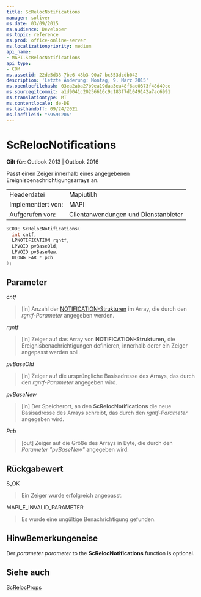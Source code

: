 ```yaml
---
title: ScRelocNotifications
manager: soliver
ms.date: 03/09/2015
ms.audience: Developer
ms.topic: reference
ms.prod: office-online-server
ms.localizationpriority: medium
api_name:
- MAPI.ScRelocNotifications
api_type:
- COM
ms.assetid: 22de5d38-7be6-48b3-90a7-bc553dcdb042
description: 'Letzte Änderung: Montag, 9. März 2015'
ms.openlocfilehash: 03ea2aba27b9ea19daa3ea48f6ae0373f48d49ce
ms.sourcegitcommit: a1d9041c20256616c9c183f7d1049142a7ac6991
ms.translationtype: MT
ms.contentlocale: de-DE
ms.lasthandoff: 09/24/2021
ms.locfileid: "59591206"
---
```

# <a name="screlocnotifications"></a>ScRelocNotifications

  
  
**Gilt für**: Outlook 2013 | Outlook 2016 
  
Passt einen Zeiger innerhalb eines angegebenen Ereignisbenachrichtigungsarrays an. 
  
|||
|:-----|:-----|
|Headerdatei  <br/> |Mapiutil.h  <br/> |
|Implementiert von:  <br/> |MAPI  <br/> |
|Aufgerufen von:  <br/> |Clientanwendungen und Dienstanbieter  <br/> |
   
```cpp
SCODE ScRelocNotifications(
  int cntf,
  LPNOTIFICATION rgntf,
  LPVOID pvBaseOld,
  LPVOID pvBaseNew,
  ULONG FAR * pcb
);
```

## <a name="parameters"></a>Parameter

 _cntf_
  
> [in] Anzahl der [NOTIFICATION-Strukturen](notification.md) im Array, die durch den  _rgntf-Parameter_ angegeben werden. 
    
 _rgntf_
  
> [in] Zeiger auf das Array von **NOTIFICATION-Strukturen,** die Ereignisbenachrichtigungen definieren, innerhalb derer ein Zeiger angepasst werden soll. 
    
 _pvBaseOld_
  
> [in] Zeiger auf die ursprüngliche Basisadresse des Arrays, das durch den  _rgntf-Parameter_ angegeben wird. 
    
 _pvBaseNew_
  
> [in] Der Speicherort, an den **ScRelocNotifications** die neue Basisadresse des Arrays schreibt, das durch den  _rgntf-Parameter_ angegeben wird. 
    
 _Pcb_
  
> [out] Zeiger auf die Größe des Arrays in Byte, die durch den  _Parameter "pvBaseNew"_ angegeben wird. 
    
## <a name="return-value"></a>Rückgabewert

S_OK
  
> Ein Zeiger wurde erfolgreich angepasst.
    
MAPI_E_INVALID_PARAMETER
  
> Es wurde eine ungültige Benachrichtigung gefunden.
    
## <a name="remarks"></a>HinwBemerkungeneise

Der  _parameter parameter_ to the **ScRelocNotifications** function is optional. 
  
## <a name="see-also"></a>Siehe auch



[ScRelocProps](screlocprops.md)

